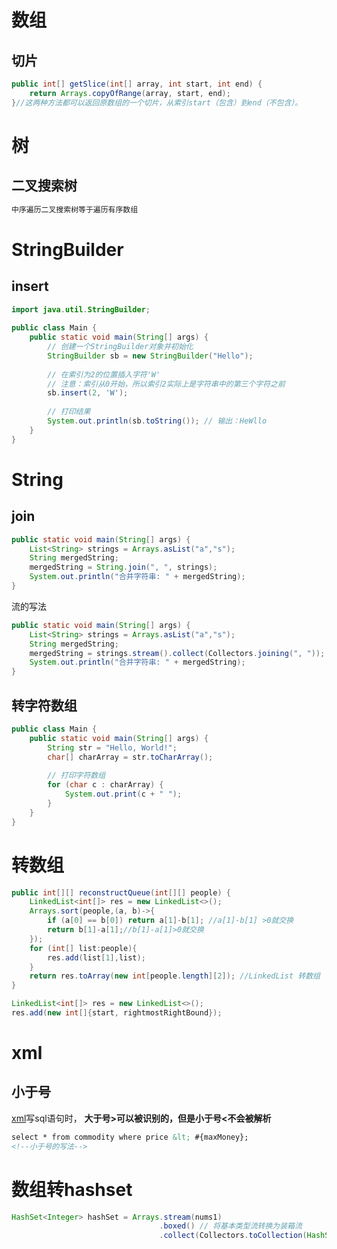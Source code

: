 # 数组

## 切片

```java
public int[] getSlice(int[] array, int start, int end) {
    return Arrays.copyOfRange(array, start, end);
}//这两种方法都可以返回原数组的一个切片，从索引start（包含）到end（不包含）。
```

# 树

## 二叉搜索树

```java
中序遍历二叉搜索树等于遍历有序数组
```

# StringBuilder

## insert

```java
import java.util.StringBuilder;  
  
public class Main {  
    public static void main(String[] args) {  
        // 创建一个StringBuilder对象并初始化  
        StringBuilder sb = new StringBuilder("Hello");  
          
        // 在索引为2的位置插入字符'W'  
        // 注意：索引从0开始，所以索引2实际上是字符串中的第三个字符之前  
        sb.insert(2, 'W');  
          
        // 打印结果  
        System.out.println(sb.toString()); // 输出：HeWllo  
    }  
}
```

# String

## join

```java
public static void main(String[] args) {
    List<String> strings = Arrays.asList("a","s");
    String mergedString;
    mergedString = String.join(", ", strings);
    System.out.println("合并字符串: " + mergedString);
}
```

流的写法	

```java
public static void main(String[] args) {
    List<String> strings = Arrays.asList("a","s");
    String mergedString;
    mergedString = strings.stream().collect(Collectors.joining(", "));
    System.out.println("合并字符串: " + mergedString);
}
```

## 转字符数组

```java
public class Main {  
    public static void main(String[] args) {  
        String str = "Hello, World!";  
        char[] charArray = str.toCharArray();  
  
        // 打印字符数组  
        for (char c : charArray) {  
            System.out.print(c + " ");  
        }  
    }  
}
```



# 转数组

```java
public int[][] reconstructQueue(int[][] people) {
    LinkedList<int[]> res = new LinkedList<>();
    Arrays.sort(people,(a, b)->{
        if (a[0] == b[0]) return a[1]-b[1]; //a[1]-b[1] >0就交换
        return b[1]-a[1];//b[1]-a[1]>0就交换
    });
    for (int[] list:people){
        res.add(list[1],list);
    }
    return res.toArray(new int[people.length][2]); //LinkedList 转数组
}
```

```java
LinkedList<int[]> res = new LinkedList<>();
res.add(new int[]{start, rightmostRightBound});
```

# xml

## 小于号

[xml](https://so.csdn.net/so/search?q=xml&spm=1001.2101.3001.7020)写sql语句时，
**大于号>可以被识别的，但是小于号<不会被解析**

```xml
select * from commodity where price &lt; #{maxMoney};
<!--小于号的写法-->
```

# 数组转hashset

```java
HashSet<Integer> hashSet = Arrays.stream(nums1)
                                 .boxed() // 将基本类型流转换为装箱流
                                 .collect(Collectors.toCollection(HashSet::new));
```

